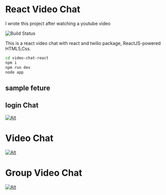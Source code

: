 # React Video Chat
I wrote this project after watching a youtube video

![Build Status](https://travis-ci.org/joemccann/dillinger.svg?branch=master)

This is a react video chat with react and twilio package,
ReactJS-powered HTML5,Css.


```sh
cd video-chat-react
npm i
npm run dev
node app
```
## sample feture
##  login Chat
[![Alt](https://lh3.googleusercontent.com/pw/AIL4fc_v3M8a9ICLpLwkuAei8VVy4yA8XkNsxlavHLuDjxY-EzNNGWrp_Dj3SueZBufsvfFx_RPdhkKa9pyAU8mHOzQt_kCSr1smdEZy5hz9UUP9HrMR19-D7mssi8ABvoTce7KI44qzf_0CC0U3Eg8F6pVS4OiMc2Rshez6azCiT9-apv4qFW8KlPIvGPlvOXYXxCadP86EKXBfN4dWyLWg9dCMjAlusIwKEHjW0_ua0h0BbMK7Ls1s6nYIahfH_hmun4MdN09-XtWcnrjcGNLTclbX3VllBqzXKd-f8fNPiivmtzcrAv9LsdUuLmn5Nt5_CRq6ywn1r0n9s-0QKSf3ndR603BnLI0wqOQ9j-or-YlC8SPkhjQV8JziQQ6EfdhHrmj2N78ViiQnPr4bTgkDtyEgkG2EvCVmTm28JK3gBeoTjASrDr5sq8C01bhAVzJKb_p7AhglGkWG53QSzwUuf0kiWoUxolb9yuROP_26DG0kcy3fce3iMi3Dy70D9DC3PM5DpkzPsAU4AWTKOzS6cIavEE1ltkNbDk09Q4v2uBURZvdnuh2jmF53JVlCg3iyKCzgsSLx2S9TUg1hw6gt8C7C2iAinHQ-D1dFbnY7mfRbjPYGRmHFu3YkS3CkuR9Zz5jPZo_SwhG3FPPyLeB9H6usT-oZcWhCC2nmLXdEamsD0Y8IVSP1jZoqHUvyNtB1HSU5I5QPKBSVCY5NYzdK0qPST60K-FyDMVZ3OuPpo6w24nvfAosnkwsn9saAWQNF_PeZ5nA6AKN4P4koutAoTwaARz8s1BcnpBc6HifS7_ONnRGr92abSdJvwsUCJEJlcMK-dB5qxHNaMSD_kLLzeJhojCKqrbC90mRzsiG-3dNU2AyUCC3y99-OImk5nzkKPU3-adXDbypK3A_tfHmkmL0m-LtV9K9v1IWTNgyqm4w0-My5FPfmqeZxoL4=w1232-h407-s-no?authuser=0)](https://lh3.googleusercontent.com/pw/AIL4fc_v3M8a9ICLpLwkuAei8VVy4yA8XkNsxlavHLuDjxY-EzNNGWrp_Dj3SueZBufsvfFx_RPdhkKa9pyAU8mHOzQt_kCSr1smdEZy5hz9UUP9HrMR19-D7mssi8ABvoTce7KI44qzf_0CC0U3Eg8F6pVS4OiMc2Rshez6azCiT9-apv4qFW8KlPIvGPlvOXYXxCadP86EKXBfN4dWyLWg9dCMjAlusIwKEHjW0_ua0h0BbMK7Ls1s6nYIahfH_hmun4MdN09-XtWcnrjcGNLTclbX3VllBqzXKd-f8fNPiivmtzcrAv9LsdUuLmn5Nt5_CRq6ywn1r0n9s-0QKSf3ndR603BnLI0wqOQ9j-or-YlC8SPkhjQV8JziQQ6EfdhHrmj2N78ViiQnPr4bTgkDtyEgkG2EvCVmTm28JK3gBeoTjASrDr5sq8C01bhAVzJKb_p7AhglGkWG53QSzwUuf0kiWoUxolb9yuROP_26DG0kcy3fce3iMi3Dy70D9DC3PM5DpkzPsAU4AWTKOzS6cIavEE1ltkNbDk09Q4v2uBURZvdnuh2jmF53JVlCg3iyKCzgsSLx2S9TUg1hw6gt8C7C2iAinHQ-D1dFbnY7mfRbjPYGRmHFu3YkS3CkuR9Zz5jPZo_SwhG3FPPyLeB9H6usT-oZcWhCC2nmLXdEamsD0Y8IVSP1jZoqHUvyNtB1HSU5I5QPKBSVCY5NYzdK0qPST60K-FyDMVZ3OuPpo6w24nvfAosnkwsn9saAWQNF_PeZ5nA6AKN4P4koutAoTwaARz8s1BcnpBc6HifS7_ONnRGr92abSdJvwsUCJEJlcMK-dB5qxHNaMSD_kLLzeJhojCKqrbC90mRzsiG-3dNU2AyUCC3y99-OImk5nzkKPU3-adXDbypK3A_tfHmkmL0m-LtV9K9v1IWTNgyqm4w0-My5FPfmqeZxoL4=w1232-h407-s-no?authuser=0)
# Video Chat

[![Alt](https://lh3.googleusercontent.com/pw/AIL4fc-5r9EjCcYN4sOq374bqkD2ilmV4oNJNXZVphP7qa4dLhciTF84wW2Nr69DA-K4KvzcGWRTJvpsWxslpv9J4kemybK_TGzkHlxY1HkJnGUNSZUwMm02ipjtB4FGjcMB1Bp45Ly7_YOL4memC645hU7hQAkg9CLSiADhN11NJFIQCuswATBrMWllK3vtWKxGnoTbP4zJxirP2EtD67ivmNjDoYcenixUpi1vUN9IwIYN2GaBjoeVGxT6bNc32v8Y64akPo1BvW8-B_CQJ2g2Rbx4G4YdEHHMWAHtxwfXjZ3pZAxGaFBwfpcxR86IPqhye9WZTXNY-ojOqp_7Oa0O4fiyKINVYg3Uf6YLWLLOMbGvgSDhJwd8NetHv9pl57ofGwnyCnxI6nSmRZlaOMzwpDlOepwJlHrpsPzNRUlSWrHuvelQTmn1tkF4-TbRS-Z1kIW1PGFeT9AuFQ1Osr7rXsURTCnwGNYIPF3sFpI7SQdupvLMAVM8pF8vzJiEdPNONZsdjuGJsMebqErZMg83N387oUZz5uy4kxf_tJwhIn2R3XAZwoz0GBpJdzM0PqxZto0WJO7HB7CA5z_pv990HhRis2KoOaPY893G-ahTiT7Y6N-mrobvHdGb5uPgF5SdFanb-VzZHJOj1ci-BrBojL8LxekIOI8ziBJq_Q6lK7YRKmES6rUCAPSXwqu8NCZloo7aqS4buxqWTGCtS8zwxZ4vwg5ZnY3zAhXJciecTq98v0nYnQvmN00K6HGFMPrhth9dnBUUN_FT7URFhspV-5T7Wy7k10lJcPn3vAlpgmmnCZpsj_Ph1CNJgedZ8MTn4G-7ewPCMlgev06SN3p0ydcNb0R76dR8eR9go5d21clzJn8v_eImMRccluC462kRYUXsjhIYPJ8Go5TaYUDgMXZjzyWVEm4jEGTWzKtCGi5JQCEcz3pRehg7aYQ=w1154-h591-no?authuser=0)](https://lh3.googleusercontent.com/pw/AIL4fc-5r9EjCcYN4sOq374bqkD2ilmV4oNJNXZVphP7qa4dLhciTF84wW2Nr69DA-K4KvzcGWRTJvpsWxslpv9J4kemybK_TGzkHlxY1HkJnGUNSZUwMm02ipjtB4FGjcMB1Bp45Ly7_YOL4memC645hU7hQAkg9CLSiADhN11NJFIQCuswATBrMWllK3vtWKxGnoTbP4zJxirP2EtD67ivmNjDoYcenixUpi1vUN9IwIYN2GaBjoeVGxT6bNc32v8Y64akPo1BvW8-B_CQJ2g2Rbx4G4YdEHHMWAHtxwfXjZ3pZAxGaFBwfpcxR86IPqhye9WZTXNY-ojOqp_7Oa0O4fiyKINVYg3Uf6YLWLLOMbGvgSDhJwd8NetHv9pl57ofGwnyCnxI6nSmRZlaOMzwpDlOepwJlHrpsPzNRUlSWrHuvelQTmn1tkF4-TbRS-Z1kIW1PGFeT9AuFQ1Osr7rXsURTCnwGNYIPF3sFpI7SQdupvLMAVM8pF8vzJiEdPNONZsdjuGJsMebqErZMg83N387oUZz5uy4kxf_tJwhIn2R3XAZwoz0GBpJdzM0PqxZto0WJO7HB7CA5z_pv990HhRis2KoOaPY893G-ahTiT7Y6N-mrobvHdGb5uPgF5SdFanb-VzZHJOj1ci-BrBojL8LxekIOI8ziBJq_Q6lK7YRKmES6rUCAPSXwqu8NCZloo7aqS4buxqWTGCtS8zwxZ4vwg5ZnY3zAhXJciecTq98v0nYnQvmN00K6HGFMPrhth9dnBUUN_FT7URFhspV-5T7Wy7k10lJcPn3vAlpgmmnCZpsj_Ph1CNJgedZ8MTn4G-7ewPCMlgev06SN3p0ydcNb0R76dR8eR9go5d21clzJn8v_eImMRccluC462kRYUXsjhIYPJ8Go5TaYUDgMXZjzyWVEm4jEGTWzKtCGi5JQCEcz3pRehg7aYQ=w1154-h591-no?authuser=0)
# Group Video Chat
[![Alt](https://lh3.googleusercontent.com/pw/AIL4fc_AH8Rhp9aIfAfz8jKrqyfVjefwmVEE508CAusIQ3zFdiG5F4Dm0vO0z1M6UG9ndHdUa5V4KvkgEZnhMFllrrNGgKHZaTP2ejc7ApHelBWJeuQWHoo8Rr_ImdV_vqv9jr-eUgpvTvmol1pRkA204LCiRqG9MIoSXBCmCc-f70EgzlgIx6hikPhTbXWMwOF2LO7QDHJ0TIQgmaM3qB_UcUNI-FFWCEn3rtp5BxZR581eQ5OHF6AqXfjPGi2xoRXtjGXXv2VsG5e5R8JGfdjAYmOYVSa4fLU2RYo8bb2luMIQOKYDxfQYhx1j5Bo1vCGoptWTA7i226AXC4urWcee0Jonu9lfbHI0GRxC4iqDrTEbycA9idVwbnG_OjP11zGqAyH-hZngcDZKUSsSYwNacoHnM4FvkWjcdYXwidNsXVL7pJAAOp4QoAavN4ai7fdZOLnNEuC_VuNlOoc4lavD8XNzckmjXIRIrC8x2gUu2UZtKiAhDQ_gOfTcu6b_JICZRJ0sqAP9pbQJUN8LrvJjBrTwjI0oBqSb_fkFS1BtdJ6_wwrC4aKgCuCMJN079MMiQz-YhWNCwAHiSSD9E5-J7J7LK0hmmYk9ayBqV1UUfrvRis15IpLB-iPONvdtVRQG04Wi79pICqFHwJt0WA5UTgstvRSg6co7qh5dLmzhmmNmIiUupEhfboSMqI9i7qH2jKjgxbd986oFdcF9cPssdY7jKcFjwDHuVtaUwG4Qs6KvME8zzXGe4fCFLctHctjovBTf61VxdtePDcu7RuILIoth2ij_7bvApyGs4DGY-xIouzRkgwl9g6kd3BZRm0JsLwNDnVl_TWGMv6Gvn_g3TruJfLYwxG0jFNNYGG8ONudN2VbmGd4skd1k1D_Steb0gk3BXp1WZr-0mnQAu1J7tX-lT_pVoIp4KRnN1EHqxlVR3igTphWO3Zv-DEo=w710-h346-no?authuser=0)](https://lh3.googleusercontent.com/pw/AIL4fc_AH8Rhp9aIfAfz8jKrqyfVjefwmVEE508CAusIQ3zFdiG5F4Dm0vO0z1M6UG9ndHdUa5V4KvkgEZnhMFllrrNGgKHZaTP2ejc7ApHelBWJeuQWHoo8Rr_ImdV_vqv9jr-eUgpvTvmol1pRkA204LCiRqG9MIoSXBCmCc-f70EgzlgIx6hikPhTbXWMwOF2LO7QDHJ0TIQgmaM3qB_UcUNI-FFWCEn3rtp5BxZR581eQ5OHF6AqXfjPGi2xoRXtjGXXv2VsG5e5R8JGfdjAYmOYVSa4fLU2RYo8bb2luMIQOKYDxfQYhx1j5Bo1vCGoptWTA7i226AXC4urWcee0Jonu9lfbHI0GRxC4iqDrTEbycA9idVwbnG_OjP11zGqAyH-hZngcDZKUSsSYwNacoHnM4FvkWjcdYXwidNsXVL7pJAAOp4QoAavN4ai7fdZOLnNEuC_VuNlOoc4lavD8XNzckmjXIRIrC8x2gUu2UZtKiAhDQ_gOfTcu6b_JICZRJ0sqAP9pbQJUN8LrvJjBrTwjI0oBqSb_fkFS1BtdJ6_wwrC4aKgCuCMJN079MMiQz-YhWNCwAHiSSD9E5-J7J7LK0hmmYk9ayBqV1UUfrvRis15IpLB-iPONvdtVRQG04Wi79pICqFHwJt0WA5UTgstvRSg6co7qh5dLmzhmmNmIiUupEhfboSMqI9i7qH2jKjgxbd986oFdcF9cPssdY7jKcFjwDHuVtaUwG4Qs6KvME8zzXGe4fCFLctHctjovBTf61VxdtePDcu7RuILIoth2ij_7bvApyGs4DGY-xIouzRkgwl9g6kd3BZRm0JsLwNDnVl_TWGMv6Gvn_g3TruJfLYwxG0jFNNYGG8ONudN2VbmGd4skd1k1D_Steb0gk3BXp1WZr-0mnQAu1J7tX-lT_pVoIp4KRnN1EHqxlVR3igTphWO3Zv-DEo=w710-h346-no?authuser=0)
